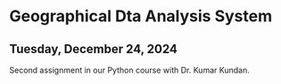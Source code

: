 # Geographical Dta Analysis System

## Tuesday, December 24, 2024

Second assignment in our Python course with Dr. Kumar Kundan.